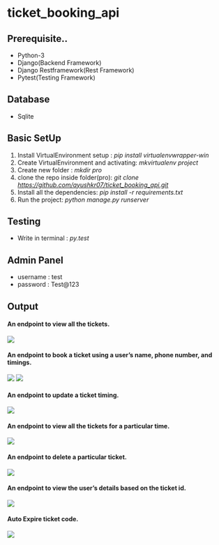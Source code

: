 # ticket_booking_api

## Prerequisite..
 - Python-3
 - Django(Backend Framework)
 - Django Restframework(Rest Framework)
 - Pytest(Testing Framework)
 
## Database
  - Sqlite
 
 ## Basic SetUp
1. Install VirtualEnvironment setup : *pip install virtualenvwrapper-win*
2. Create VirtualEnvironment and activating: *mkvirtualenv project*
3. Create new folder : *mkdir pro*
4. clone the repo inside folder(pro): *git clone https://github.com/ayushkr07/ticket_booking_api.git*
5. Install all the dependencies: *pip install -r requirements.txt*
6. Run the project: *python manage.py runserver*

## Testing
  - Write in terminal : *py.test*

## Admin Panel
  - username : test
  - password : Test@123

## Output

#### An endpoint to view all the tickets.
![](images/get_all_ticket.png)

#### An endpoint to book a ticket using a user’s name, phone number, and timings.
![](images/1(a).png)
![](images/1(b).png)

#### An endpoint to update a ticket timing.
![](images/2.png)

#### An endpoint to view all the tickets for a particular time.
![](images/3.png)

#### An endpoint to delete a particular ticket.
![](images/4.png)

#### An endpoint to view the user’s details based on the ticket id.
![](images/5.png)

#### Auto Expire ticket code.
![](images/expire_ticket_code.png)
